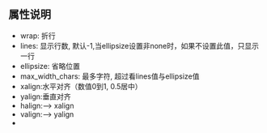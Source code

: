 ## 属性说明
- wrap: 折行
- lines: 显示行数, 默认-1,当ellipsize设置非none时，如果不设置此值，只显示一行
- ellipsize: 省略位置
- max_width_chars: 最多字符, 超过看lines值与ellipsize值
- xalign:水平对齐（数值0到1, 0.5居中）
- yalign:垂直对齐
- halign:--> xalign
- valign:--> yalign
- 
